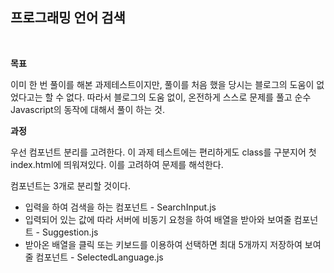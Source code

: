 ## 프로그래밍 언어 검색

<br>

**목표**

이미 한 번 풀이를 해본 과제테스트이지만, 풀이를 처음 했을 당시는 블로그의 도움이 없었다고는 할 수 없다. 따라서 블로그의 도움 없이, 온전하게 스스로 문제를 풀고 순수 Javascript의 동작에 대해서 풀이 하는 것.

**과정**

우선 컴포넌트 분리를 고려한다.
이 과제 테스트에는 편리하게도 class를 구분지어 첫 index.html에 띄워져있다. 이를 고려하여 문제를 해석한다.

컴포넌트는 3개로 분리할 것이다.

- 입력을 하여 검색을 하는 컴포넌트 - SearchInput.js
- 입력되어 있는 값에 따라 서버에 비동기 요청을 하여 배열을 받아와 보여줄 컴포넌트 - Suggestion.js
- 받아온 배열을 클릭 또는 키보드를 이용하여 선택하면 최대 5개까지 저장하여 보여줄 컴포넌트 - SelectedLanguage.js
